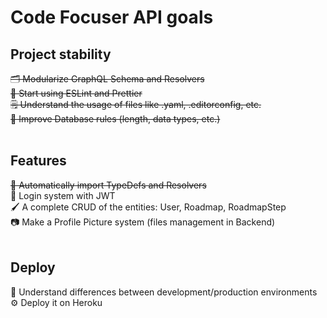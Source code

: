 # Code Focuser API goals

## Project stability

~~🗂 Modularize GraphQL Schema and Resolvers~~ <br>
~~💅 Start using ESLint and Prettier~~ <br>
~~🗒 Understand the usage of files like .yaml, .editorconfig, etc.~~ <br>
~~🔐 Improve Database rules (length, data types, etc.)~~ <br>
<br>

## Features

~~🤖 Automatically import TypeDefs and Resolvers~~ <br>
🔑 Login system with JWT <br>
🖌 A complete CRUD of the entities: User, Roadmap, RoadmapStep <br>
📷 Make a Profile Picture system (files management in Backend) <br>
<br>

## Deploy

🌿 Understand differences between development/production environments <br>
⚙️ Deploy it on Heroku

